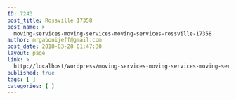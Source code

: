```yaml
---
ID: 7243
post_title: Rossville 17358
post_name: >
  moving-services-moving-services-moving-services-rossville-17358
author: mrgabonijeff@gmail.com
post_date: 2018-03-28 01:47:30
layout: page
link: >
  http://localhost/wordpress/moving-services-moving-services-moving-services-rossville-17358/
published: true
tags: [ ]
categories: [ ]
---
```

